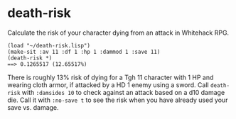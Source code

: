 # death-risk
Calculate the risk of your character dying from an attack in Whitehack RPG. 

```
(load "~/death-risk.lisp")
(make-sit :av 11 :df 1 :hp 1 :dammod 1 :save 11)
(death-risk *)
==> 0.1265517 (12.65517%)
```
There is roughly 13% risk of dying for a Tgh 11 character with 1 HP and wearing cloth armor, if attacked by a HD 1 enemy using a sword. Call `death-risk` with `:damsides 10` to check against an attack based on a d10 damage die. Call it with `:no-save t` to see the risk when you have already used your save vs. damage.

